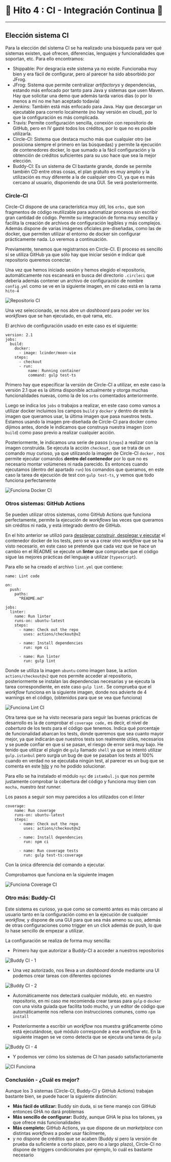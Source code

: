 
# :scroll: Hito 4 : CI - Integración Continua :scroll:

***


## Elección sistema CI

Para la elección del sistema CI se ha realizado una búsqueda para ver qué sistemas existen, qué ofrecen, diferencias, 
lenguajes y funcionalidades que soportan, etc.
Para ello encontramos:
- Shippable: Por desgracia este sistema ya no existe. Funcionaba muy bien y era fácil de configurar, pero
al parecer ha sido absorbido por JFrog.
- JFrog: Sistema que permite centralizar _artifactorys_ y dependencias, estando más enfocado por tanto
para Java y sistemas que usen Maven. Hay que solicitar una demo que además tarda varios días (o por lo menos
a mí no me han aceptado todavía)
- Jenkins: También está más enfocado para Java. Hay que descargar un ejecutable para correrlo
localmente (no hay versión en cloud), por lo que la configuración es más complicada.
- Travis: Permite configuración sencilla, conexión con repositorio de GitHub, pero
en IV gasté todos los créditos, por lo que no es posible utilizarla.
- Circle-CI: Sistema que destaca mucho más que cualquier otro (se posiciona siempre el primero en las búsquedas)
y permite la ejecución de contenedores docker, lo que sumado a la fácil configuración y la obtención de créditos
suficientes para su uso hace que sea la mejor elección.
- Buddy-CI: Es un sistema de CI bastante grande, donde se permite también CD
entre otras cosas, el plan gratuito es muy amplio y la utilización es muy diferente
a la de cualquier otro CI, ya que es más cercano al usuario, disponiendo de una GUI. Se verá posteriormente.

### Circle-CI
Circle-CI dispone de una característica muy útil, los `orbs,` que son fragmentos de código reutilizable
para automatizar procesos sin escribir gran cantidad de código. Permite su integración de forma muy sencilla
y facilita la creación de archivos de configuración legibles y más complejos. Además 
dispone de varias imágenes oficiales pre-diseñadas, como las de docker, que permiten utilizar el entorno de
docker sin configurar prácticamente nada. Lo veremos a continuación.

Previamente, tenemos que registrarnos en Circle-CI. El proceso es sencillo si se utiliza GitHub ya que
sólo hay que iniciar sesión e indicar qué repositorio queremos conectar.

Una vez que hemos iniciado sesión y hemos elegido el repositorio, automáticamente nos escaneará en busca
del directorio `.circleci` que debería además contener un archivo de configuración de nombre `config.yml`
como se ve en la siguiente imagen, en mi caso está en la rama `hito-4`

![Repositorio CI](https://github.com/LCinder/Moon-vie/blob/master/docs/img/circleci-1.PNG)


Una vez seleccionado, se nos abre un _dashboard_ para poder ver los _workflows_ que se han ejecutado,
en qué rama, etc.

El archivo de configuración usado en este caso es el siguiente:

```
version: 2.1
jobs:
  build:
    docker:
      - image: lcinder/moon-vie
    steps:
      - checkout
      - run:
          name: Running container
          command: gulp test-ts
```

Primero hay que especificar la versión de Circle-CI a utilizar, en este caso la versión 2.1
que es la última disponible actualmente y otorga muchas funcionalidades nuevas, como la de los `orbs` comentados
anteriormente.

Luego se indica los `jobs` o trabajos a realizar, en este caso como vamos a utilizar docker
incluimos los campos `build` y `docker` y dentro de este la imagen que queramos usar, la última
imagen que pasa nuestros tests. Estamos usando la imagen pre-diseñada de Circle-CI para docker como dijimos antes, 
donde le indicamos que construya nuestra imagen (con `build`) como paso previo a realizar cualquier acción.

Posteriormente, le indicamos una serie de pasos (`steps`) a realizar con la imagen construida.
Se ejecuta la acción `checkout,` que se trata de un comando muy curioso, ya que utilizando 
la imagen de Circle-CI `docker,` nos permite ejecutar comandos **dentro del contenedor** por lo que
no es necesario montar volúmenes ni nada parecido. Es entonces cuando ejecutamos (dentro del apartado `run`)
los comandos que queramos, en este caso la tarea de ejecución de test con `gulp test-ts`, y vemos que 
todo funciona perfectamente


![Funciona Docker CI](https://github.com/LCinder/Moon-vie/blob/master/docs/img/circleci-funciona.PNG)

### Otros sistemas: GitHub Actions

Se pueden utilizar otros sistemas, como GitHub Actions que funciona perfectamente, permite la ejecución
de _workflows_ las veces que queramos sin créditos ni nada, y está integrado dentro de GitHub.

En el hito anterior se utilizó para
[desplegar construir, desplegar y ejecutar](https://github.com/LCinder/Moon-vie/runs/4250487253?check_suite_focus=true#step:7:26)
el contenedor docker de los tests, pero se va a crear otro _workflow_ que se ha visto necesario, 
en este caso se pretende que cada vez que se hace un cambio en el README se ejecute un **linter** que compruebe
que el código sigue las mejores prácticas del lenguaje a utilizar (`typescript`).

Para ello se ha creado el archivo `lint.yml` que contiene:
```
name: Lint code

on:
  push:
    paths:
      "README.md"

jobs:
  linter:
    name: Run linter
    runs-on: ubuntu-latest
    steps:
      - name: Check out the repo
        uses: actions/checkout@v2

      - name: Install dependencies
        run: npm ci

      - name: Run linter
        run: gulp lint
```

Donde se utiliza la imagen `ubuntu` como imagen base, la action `actions/checkout@v2` que
nos permite acceder al repositorio, posteriormente se instalan las dependencias necesarias y se
ejecuta la tarea correspondiente, en este caso `gulp lint.` Se comprueba que el _workflow_ funciona en la siguiente imagen,
donde nos advierte de 4 warnings en el código, (obtenidos para que se vea que funciona)


![Funciona Lint CI](https://github.com/LCinder/Moon-vie/blob/master/docs/img/lint-ci-funciona.png)


Otra tarea que se ha visto necesaria para seguir las buenas prácticas de desarrollo es la de comprobar
el `coverage code,` es decir, el nivel de _cobertura_ de los tests para el código que tenemos.
Indica qué porcentaje de funcionalidad abarcan los tests, donde queremos que sea cuanto mayor mejor,
ya que indicarán que nuestros tests son realmente útiles, necesarios y se puede confiar en que si se pasan, 
el riesgo de error será muy bajo. He tenido que utilizar el plugin de `gulp` llamado
`shell` ya que se intentó utilizar `gulp.istanbul` pero surgía un bug de que se
pasaban los tests al 100% cuando en verdad no se ejecutaba ningún test, al parecer es un
bug que se comenta en este [hilo](https://github.com/SBoudrias/gulp-istanbul/issues/37) y no he podido solucionar.

Para ello se ha instalado el módulo `nyc` de `istambul.js` que nos permite justamente comprobar
la cobertura del código y funciona muy bien con `mocha,` nuestro _test runner._

Los pasos a seguir son muy parecidos a los utilizados con el _linter_

```
coverage:
    name: Run coverage
    runs-on: ubuntu-latest
    steps:
      - name: Check out the repo
        uses: actions/checkout@v2

      - name: Install dependencies
        run: npm ci

      - name: Run coverage tests
        run: gulp test-ts:coverage
```

Con la única diferencia del comando a ejecutar.

Comprobamos que funciona en la siguiente imagen

![Funciona Coverage CI](https://github.com/LCinder/Moon-vie/blob/master/docs/img/coverageg-ci-funciona.PNG)


### Otro más: Buddy-CI

Este sistema es curioso, ya que como se comentó antes es más cercano al usuario
tanto en la configuración como en la ejecución de cualquier _workflow,_ y dispone
de una GUI para que sea más ameno su uso, además de otras configuraciones como trigger en un click además
de push, lo que lo hase sencillo de empezar a utilizar.

La configuración se realiza de forma muy sencilla:
- Primero hay que autorizar a Buddy-CI a acceder a nuestros repositorios

![Buddy CI - 1](https://github.com/LCinder/Moon-vie/blob/master/docs/img/buddy-1.PNG)

- Una vez autorizado, nos lleva a un _dashboard_ donde mediante una UI podemos crear tareas con diferentes opciones

![Buddy CI - 2](https://github.com/LCinder/Moon-vie/blob/master/docs/img/buddy-2.PNG)

- Automáticamente nos detectará cualquier módulo, etc. en nuestro repositorio, en mi caso
me recomienda crear tareas para `gulp` o `docker` con una visita guiada que facilita todo mucho,
y un editor de código que automáticamente nos rellena con instrucciones comunes, como `npm install`

- Posteriormente a escribir un _workflow_ nos muestra gráficamente cómo está ejecutándose, 
qué módulo corresponde a ese _workflow_ etc. En la siguiente imagen se ve como detecta que se ejecuta una
tarea de `gulp`



![Buddy CI - 4](https://github.com/LCinder/Moon-vie/blob/master/docs/img/buddy-4.PNG)

- Y podemos ver cómo los sistemas de CI han pasado satisfactoriamente


![CI Funciona](https://github.com/LCinder/Moon-vie/blob/master/docs/img/ci-funciona.PNG)

### Conclusión - ¿Cuál es mejor?
Aunque los 3 sistemas (Circle-CI, Buddy-CI y GitHub Actions) trabajan bastante bien,
se puede hacer la siguiente distinción:

- **Más fácil de utilizar:** Buddy sin duda, si se tiene manejo con GitHub entonces GHA no dará problemas
- **Más sencillo de configurar:** Buddy, aunque GHA le pisa los talones, ya que ofrece más funcionalidades
- **Más completo:** GitHub Actions, ya que dispone de un _marketplace_ con distintas _workflows_ a poder usar fácilmente,
- y no dispone de créditos que se acaben (Buddy sí pero la versión de prueba da suficiente a corto plazo, pero no a largo plazo),
Circle-CI no dispone de triggers condicionales por ejemplo, lo cuál es bastante necesario